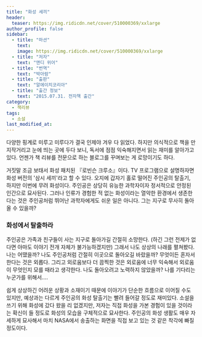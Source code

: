```yaml
---
title: "화성 세끼"
header:
  teaser: https://img.ridicdn.net/cover/510000369/xxlarge
author_profile: false
sidebar:
  - title: "마션"
    text:
    image: https://img.ridicdn.net/cover/510000369/xxlarge
  - title: "저자"
    text: "앤디 위어"
  - title: "번역"
    text: "박아람"
  - title: "출판"
    text: "알에이치코리아"
  - title: "출간 정보"
    text: "2015.07.31. 전자책 출간"
category:
  - 책리뷰
tags:
  - 소설
last_modified_at: 
---
```


다양한 핑계로 미루고 미루다가 결국 인제야 겨우 다 읽었다. 하지만 의식적으로 책을 만지작거리고 눈에 띄는 곳에 두다 보니, 독서에 점점 익숙해지면서 읽는 재미를 알아가고 있다. 언젠가 책 리뷰를 전문으로 하는 블로그를 꾸며보는 게 로망이기도 하다.

거짓말 조금 보태서 화성 패치된 『로빈슨 크루소』이다. TV 프로그램으로 설명하자면 화성 버전의 '삼시 세끼'라고 할 수 있다. 오지에 갑자기 홀로 떨어진 주인공의 탈출기, 하지만 이번에 무려 화성이다. 주인공은 상당히 유능한 과학자이자 정서적으로 안정된 인간으로 묘사된다. 그러나 인류가 경험한 적 없는 화성이라는 열악한 환경에서 생존한다는 것은 주인공처럼 뛰어난 과학자에게도 쉬운 일은 아니다. 그는 지구로 무사히 돌아올 수 있을까?

### 화성에서 탈출하라

주인공은 가족과 친구들이 사는 지구로 돌아가길 간절히 소망한다. (하긴 그런 전제가 없다면 아마도 이야기 전개 자체가 불가능하겠지만) 그래서 나도 상상의 나래를 펼쳐봤다. 나는 어땠을까? 나도 주인공처럼 간절히 이곳으로 돌아오길 바랐을까? 무엇이든 혼자서 한다는 것은 외롭다. 그리고 외로움보다 더 끔찍한 것은 외로움에 너무 익숙해서 외로움이 무엇인지 모를 때라고 생각한다. 나도 돌아오려고 노력하지 않았을까? 나를 기다리는 누군가를 위해서….

쉽게 상상하긴 어려운 상황과 소재이기 때문에 이야기가 단순한 흐름으로 이어질 수도 있지만, 예상과는 다르게 주인공의 화성 탈출기는 빨려 들어갈 정도로 재미있다. 소설을 쓰기 위해 화성에 갔다 왔을 리 없겠지만, 저자는 직접 화성을 가본 경험이 있을 것이라는 확신이 들 정도로 화성의 모습을 구체적으로 묘사한다. 주인공의 화성 생활도 매우 자세하게 묘사해서 마치 NASA에서 송출하는 화면을 직접 보고 있는 것 같은 착각에 빠질 정도이다.

